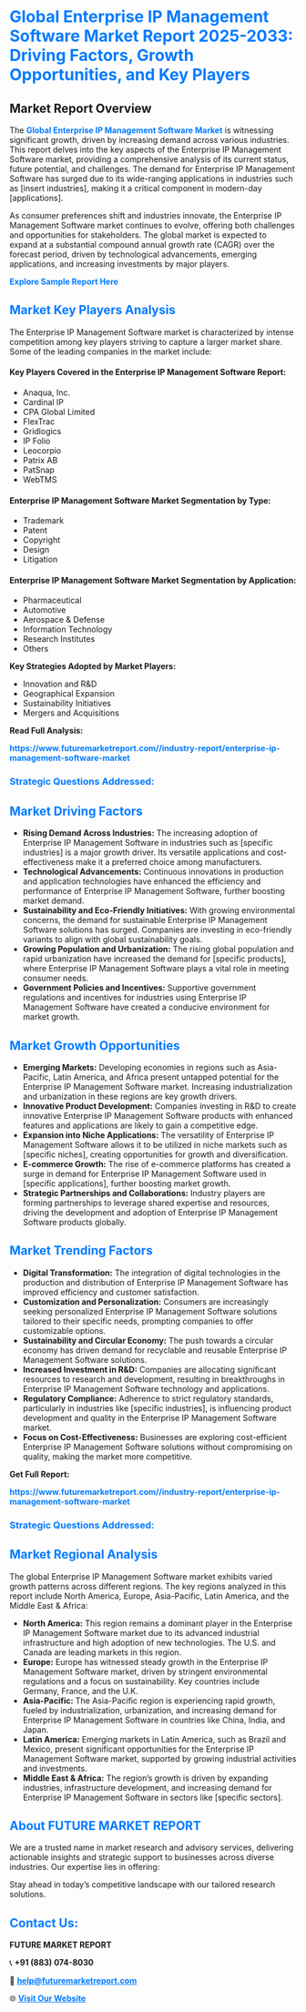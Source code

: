 <h1 style="color: #007BFF;">Global Enterprise IP Management Software Market Report 2025-2033: Driving Factors, Growth Opportunities, and Key Players</h1>

<section id="overview">
<h2>Market Report Overview</h2>
<p>The <a href="https://www.futuremarketreport.com//industry-report/enterprise-ip-management-software-market" style="color: #007BFF; text-decoration: none;"><strong>Global Enterprise IP Management Software Market</strong></a> is witnessing significant growth, driven by increasing demand across various industries. This report delves into the key aspects of the Enterprise IP Management Software market, providing a comprehensive analysis of its current status, future potential, and challenges. The demand for Enterprise IP Management Software has surged due to its wide-ranging applications in industries such as [insert industries], making it a critical component in modern-day [applications].</p>
<p>As consumer preferences shift and industries innovate, the Enterprise IP Management Software market continues to evolve, offering both challenges and opportunities for stakeholders. The global market is expected to expand at a substantial compound annual growth rate (CAGR) over the forecast period, driven by technological advancements, emerging applications, and increasing investments by major players.</p>
</section>

<section id="overview">
<p><a href="https://www.futuremarketreport.com//request-sample/reportId=53233" style="color: #007BFF; text-decoration: none;"><strong>Explore Sample Report Here</strong></a></p>
</section>

<section id="key-players">
<h2 style="color: #007BFF;">Market Key Players Analysis</h2>
<p>The Enterprise IP Management Software market is characterized by intense competition among key players striving to capture a larger market share. Some of the leading companies in the market include:</p>
<h4>Key Players Covered in the Enterprise IP Management Software Report:</h4>
<ul><li>Anaqua, Inc.</li><li>Cardinal IP</li><li>CPA Global Limited</li><li>FlexTrac</li><li>Gridlogics</li><li>IP Folio</li><li>Leocorpio</li><li>Patrix AB</li><li>PatSnap</li><li>WebTMS</li></ul>
<h4>Enterprise IP Management Software Market Segmentation by Type:</h4>
<ul><li>Trademark</li><li>Patent</li><li>Copyright</li><li>Design</li><li>Litigation</li></ul>

<h4>Enterprise IP Management Software Market Segmentation by Application:</h4>
<ul><li>Pharmaceutical</li><li>Automotive</li><li>Aerospace &amp; Defense</li><li>Information Technology</li><li>Research Institutes</li><li>Others</li></ul>
<p><strong>Key Strategies Adopted by Market Players:</strong></p>
<ul>
<li>Innovation and R&D</li>
<li>Geographical Expansion</li>
<li>Sustainability Initiatives</li>
<li>Mergers and Acquisitions</li>
</ul>
</section>

<section>
<p><strong>Read Full Analysis: </strong></p><a href="https://www.futuremarketreport.com//industry-report/enterprise-ip-management-software-market" style="color: #007BFF; text-decoration: none;"><strong>https://www.futuremarketreport.com//industry-report/enterprise-ip-management-software-market</strong></a>
<h3 style="color: #007BFF;">Strategic Questions Addressed:</h3>
</section>

<section id="driving-factors">
<h2 style="color: #007BFF;">Market Driving Factors</h2>
<ul>
<li><strong>Rising Demand Across Industries:</strong> The increasing adoption of Enterprise IP Management Software in industries such as [specific industries] is a major growth driver. Its versatile applications and cost-effectiveness make it a preferred choice among manufacturers.</li>
<li><strong>Technological Advancements:</strong> Continuous innovations in production and application technologies have enhanced the efficiency and performance of Enterprise IP Management Software, further boosting market demand.</li>
<li><strong>Sustainability and Eco-Friendly Initiatives:</strong> With growing environmental concerns, the demand for sustainable Enterprise IP Management Software solutions has surged. Companies are investing in eco-friendly variants to align with global sustainability goals.</li>
<li><strong>Growing Population and Urbanization:</strong> The rising global population and rapid urbanization have increased the demand for [specific products], where Enterprise IP Management Software plays a vital role in meeting consumer needs.</li>
<li><strong>Government Policies and Incentives:</strong> Supportive government regulations and incentives for industries using Enterprise IP Management Software have created a conducive environment for market growth.</li>
</ul>
</section>

<section id="growth-opportunities">
<h2 style="color: #007BFF;">Market Growth Opportunities</h2>
<ul>
<li><strong>Emerging Markets:</strong> Developing economies in regions such as Asia-Pacific, Latin America, and Africa present untapped potential for the Enterprise IP Management Software market. Increasing industrialization and urbanization in these regions are key growth drivers.</li>
<li><strong>Innovative Product Development:</strong> Companies investing in R&D to create innovative Enterprise IP Management Software products with enhanced features and applications are likely to gain a competitive edge.</li>
<li><strong>Expansion into Niche Applications:</strong> The versatility of Enterprise IP Management Software allows it to be utilized in niche markets such as [specific niches], creating opportunities for growth and diversification.</li>
<li><strong>E-commerce Growth:</strong> The rise of e-commerce platforms has created a surge in demand for Enterprise IP Management Software used in [specific applications], further boosting market growth.</li>
<li><strong>Strategic Partnerships and Collaborations:</strong> Industry players are forming partnerships to leverage shared expertise and resources, driving the development and adoption of Enterprise IP Management Software products globally.</li>
</ul>
</section>

<section id="trending-factors">
<h2 style="color: #007BFF;">Market Trending Factors</h2>
<ul>
<li><strong>Digital Transformation:</strong> The integration of digital technologies in the production and distribution of Enterprise IP Management Software has improved efficiency and customer satisfaction.</li>
<li><strong>Customization and Personalization:</strong> Consumers are increasingly seeking personalized Enterprise IP Management Software solutions tailored to their specific needs, prompting companies to offer customizable options.</li>
<li><strong>Sustainability and Circular Economy:</strong> The push towards a circular economy has driven demand for recyclable and reusable Enterprise IP Management Software solutions.</li>
<li><strong>Increased Investment in R&D:</strong> Companies are allocating significant resources to research and development, resulting in breakthroughs in Enterprise IP Management Software technology and applications.</li>
<li><strong>Regulatory Compliance:</strong> Adherence to strict regulatory standards, particularly in industries like [specific industries], is influencing product development and quality in the Enterprise IP Management Software market.</li>
<li><strong>Focus on Cost-Effectiveness:</strong> Businesses are exploring cost-efficient Enterprise IP Management Software solutions without compromising on quality, making the market more competitive.</li>
</ul>
</section>

<section>
<p><strong>Get Full Report: </strong></p><a href="https://www.futuremarketreport.com//industry-report/enterprise-ip-management-software-market" style="color: #007BFF; text-decoration: none;"><strong>https://www.futuremarketreport.com//industry-report/enterprise-ip-management-software-market</strong></a>
<h3 style="color: #007BFF;">Strategic Questions Addressed:</h3>
</section>


<section id="regional-analysis">
<h2 style="color: #007BFF;">Market Regional Analysis</h2>
<p>The global Enterprise IP Management Software market exhibits varied growth patterns across different regions. The key regions analyzed in this report include North America, Europe, Asia-Pacific, Latin America, and the Middle East & Africa:</p>
<ul>
<li><strong>North America:</strong> This region remains a dominant player in the Enterprise IP Management Software market due to its advanced industrial infrastructure and high adoption of new technologies. The U.S. and Canada are leading markets in this region.</li>
<li><strong>Europe:</strong> Europe has witnessed steady growth in the Enterprise IP Management Software market, driven by stringent environmental regulations and a focus on sustainability. Key countries include Germany, France, and the U.K.</li>
<li><strong>Asia-Pacific:</strong> The Asia-Pacific region is experiencing rapid growth, fueled by industrialization, urbanization, and increasing demand for Enterprise IP Management Software in countries like China, India, and Japan.</li>
<li><strong>Latin America:</strong> Emerging markets in Latin America, such as Brazil and Mexico, present significant opportunities for the Enterprise IP Management Software market, supported by growing industrial activities and investments.</li>
<li><strong>Middle East & Africa:</strong> The region’s growth is driven by expanding industries, infrastructure development, and increasing demand for Enterprise IP Management Software in sectors like [specific sectors].</li>
</ul>
</section>

<footer>
<h2 style="color: #007BFF;">About FUTURE MARKET REPORT</h2>
<p>We are a trusted name in market research and advisory services, delivering actionable insights and strategic support to businesses across diverse industries. Our expertise lies in offering:</p>

<p>Stay ahead in today’s competitive landscape with our tailored research solutions.</p>

<h2 style="color: #007BFF;">Contact Us:</h2>
<p><strong>FUTURE MARKET REPORT</strong></p>
<p>📞 <strong>+91 (883) 074-8030</strong></p>
<p>📧 <strong><a href="mailto:help@futuremarketreport.com" style="color: #007BFF;">help@futuremarketreport.com</a></strong></p>
<p>🌐 <strong><a href="https://www.futuremarketreport.com/" style="color: #007BFF;">Visit Our Website</a></strong></p>
</footer>